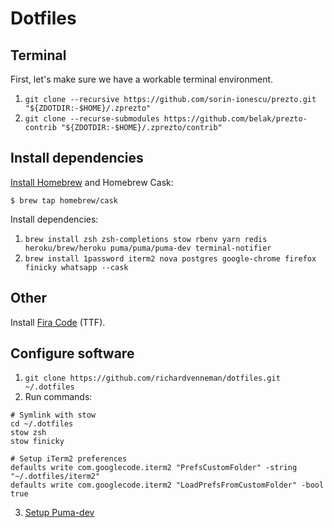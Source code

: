 # Dotfiles

## Terminal
First, let's make sure we have a workable terminal environment.

1. `git clone --recursive https://github.com/sorin-ionescu/prezto.git "${ZDOTDIR:-$HOME}/.zprezto"`
2. `git clone --recurse-submodules https://github.com/belak/prezto-contrib "${ZDOTDIR:-$HOME}/.zprezto/contrib"`

## Install dependencies
[Install Homebrew](https://brew.sh) and Homebrew Cask:

`$ brew tap homebrew/cask`

Install dependencies:

1. `brew install zsh zsh-completions stow rbenv yarn redis heroku/brew/heroku puma/puma/puma-dev terminal-notifier`
2. `brew install 1password iterm2 nova postgres google-chrome firefox finicky whatsapp --cask`

## Other

Install [Fira Code](https://github.com/tonsky/FiraCode) (TTF).

## Configure software

1. `git clone https://github.com/richardvenneman/dotfiles.git ~/.dotfiles`
2. Run commands:

```shell
# Symlink with stow
cd ~/.dotfiles
stow zsh
stow finicky

# Setup iTerm2 preferences
defaults write com.googlecode.iterm2 "PrefsCustomFolder" -string "~/.dotfiles/iterm2"
defaults write com.googlecode.iterm2 "LoadPrefsFromCustomFolder" -bool true
```

3. [Setup Puma-dev](https://github.com/puma/puma-dev#install)
